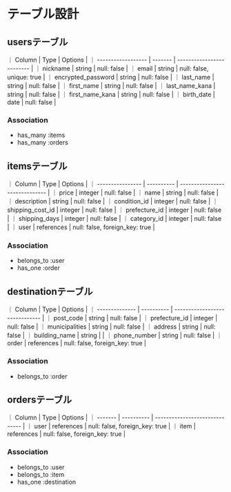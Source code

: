  # テーブル設計

 ## usersテーブル

｜ Column             | Type    | Options                   |
｜ ------------------ | ------- | ------------------------- |
｜ nickname           | string  | null: false               |
｜ email              | string  | null: false, unique: true |
｜ encrypted_password | string  | null: false               |
｜ last_name          | string  | null: false               |
｜ first_name         | string  | null: false               |
｜ last_name_kana     | string  | null: false               |
｜ first_name_kana    | string  | null: false               |
｜ birth_date         | date    | null: false               |

### Association

- has_many :items
- has_many :orders

## itemsテーブル

｜ Column           | Type       | Options                        |
｜ ---------------- | ---------- | ------------------------------ |
｜ price            | integer    | null: false                    |
｜ name             | string     | null: false                    |
｜ description      | string     | null: false                    |
｜ condition_id     | integer    | null: false                    |
｜ shipping_cost_id | integer    | null: false                    |
｜ prefecture_id    | integer    | null: false                    |
｜ shipping_days    | integer    | null: false                    |
｜ category_id      | integer    | null: false                    |
｜ user             | references | null: false, foreign_key: true |

### Association

- belongs_to :user
- has_one :order


## destinationテーブル

｜ Column         | Type       | Options                        |
｜ -------------- | ---------- | ------------------------------ |
｜ post_code      | string     | null: false                    |
｜ prefecture_id  | integer    | null: false                    |
｜ municipalities | string     | null: false                    |
｜ address        | string     | null: false                    |
｜ building_name  | string     |                                |
｜ phone_number   | string     | null: false                    |
｜ order          | references | null: false, foreign_key: true |

### Association

- belongs_to :order

## ordersテーブル

｜ Column  | Type       | Options                        |
｜ ------- | ---------- | ------------------------------ |
｜ user    | references | null: false, foreign_key: true |
｜ item    | references | null: false, foreign_key: true |

### Association

- belongs_to :user
- belongs_to :item
- has_one :destination